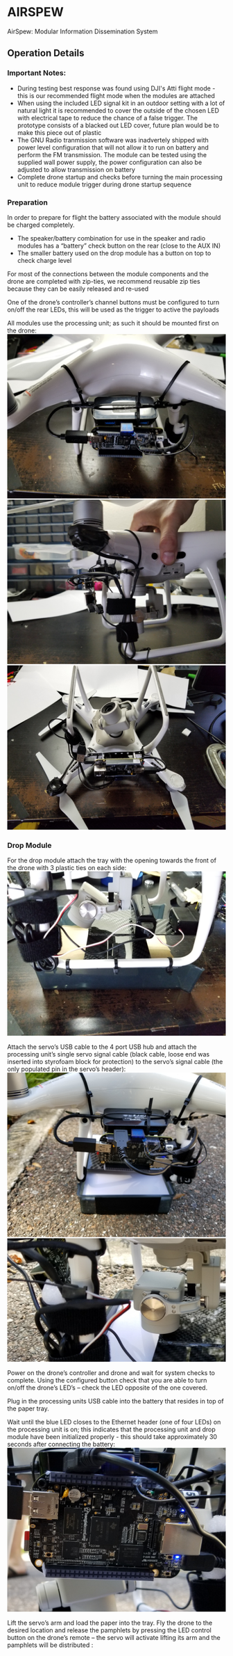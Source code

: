 
# AIRSPEW
AirSpew: Modular Information Dissemination System

## Operation Details

### Important Notes:
* During testing best response was found using DJI's Atti flight mode - this is our recommended flight mode when the modules are attached
* When using the included LED signal kit in an outdoor setting with a lot of natural light it is recommended to cover the outside of the chosen LED with electrical tape to reduce the chance of a false trigger. The prototype consists of a blacked out LED cover, future plan would be to make this piece out of plastic
* The GNU Radio tranmission software was inadvertely shipped with power level configuration that  will not allow it to run on battery and perform the FM transmission. The module can be tested using the supplied wall power supply, the power configuration can also be adjusted to allow transmission on battery
* Complete drone startup and checks before turning the main processing unit to reduce module trigger during drone startup sequence

### Preparation
In order to prepare for flight the battery associated with the module should be charged completely. 
* The speaker/battery combination for use in the speaker and radio modules has a “battery” check button on the rear (close to the AUX IN)
* The smaller battery used on the drop module has a button on top to check charge level

For most of the connections between the module components and the drone are completed with zip-ties, we recommend reusable zip ties because they can be easily released and re-used

One of the drone’s controller’s channel buttons must be configured to turn on/off the rear LEDs, this will be used as the trigger to active the payloads

All modules use the processing unit; as such it should be mounted first on the drone:
![FTG AirSpew Logo](/media/pictures/PU-Front.jpg)
![FTG AirSpew Logo](/media/pictures/PU-LED.jpg)
![FTG AirSpew Logo](/media/pictures/PU-UpsideDown.jpg)

### Drop Module
For the drop module attach the tray with the opening towards the front of the drone with 3 plastic ties on each side:
![FTG AirSpew Logo](/media/pictures/Drop-Side-A.jpg)

Attach the servo’s USB cable to the 4 port USB hub and attach the processing unit’s single servo signal cable (black cable, loose end was inserted into styrofoam block for protection) to the servo’s signal cable (the only populated pin in the servo’s header):
![FTG AirSpew Logo](/media/pictures/Drop-to-PU.jpg)
![FTG AirSpew Logo](/media/pictures/Drop_Connection.jpg)

Power on the drone’s controller and drone and wait for system checks to complete. Using the configured button check that you are able to turn on/off the drone’s LED’s – check the LED opposite of the one covered.

Plug in the processing units USB cable into the battery that resides in top of the paper tray.

Wait until the blue LED closes to the Ethernet header (one of four LEDs) on the processing unit is on; this indicates that the processing unit and drop module have been initialized properly - this should take approximately 30 seconds after connecting the battery:
![FTG AirSpew Logo](/media/pictures/Ready-LED.jpg)

Lift the servo’s arm and load the paper into the tray. Fly the drone to the desired location and release the pamphlets by pressing the LED control button on the drone’s remote – the servo will activate lifting its arm and the pamphlets will be distributed :
